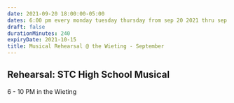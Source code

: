 ```yaml
---
date: 2021-09-20 18:00:00-05:00
dates: 6:00 pm every monday tuesday thursday from sep 20 2021 thru sep 30 2021
draft: false
durationMinutes: 240
expiryDate: 2021-10-15
title: Musical Rehearsal @ the Wieting - September
---
```


## Rehearsal: STC High School Musical 
6 - 10 PM in the Wieting